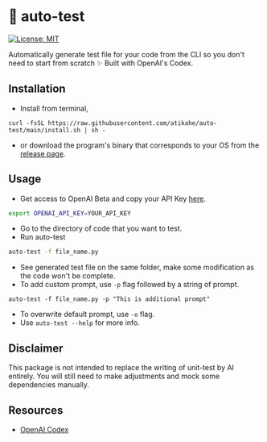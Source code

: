 # 🤖 auto-test
[![License: MIT](https://img.shields.io/badge/License-MIT-yellow.svg)](https://opensource.org/licenses/MIT)

Automatically generate test file for your code from the CLI so you don't need to start from scratch ✨ Built with OpenAI's Codex.

## Installation
- Install from terminal,
```
curl -fsSL https://raw.githubusercontent.com/atikahe/auto-test/main/install.sh | sh -
```
- or download the program's binary that corresponds to your OS from the [release page](https://github.com/atikahe/auto-test/releases/latest).

## Usage
- Get access to OpenAI Beta and copy your API Key [here](https://beta.openai.com/account/api-keys).
```bash
export OPENAI_API_KEY=YOUR_API_KEY
```
- Go to the directory of code that you want to test. 
- Run auto-test
```bash
auto-test -f file_name.py
```
- See generated test file on the same folder, make some modification as the code won't be complete.
- To add custom prompt, use `-p` flag followed by a string of prompt.
```
auto-test -f file_name.py -p "This is additional prompt"
```
- To overwrite default prompt, use `-o` flag.
- Use `auto-test --help` for more info.

## Disclaimer
This package is not intended to replace the writing of unit-test by AI entirely. You will still need to make adjustments and mock some dependencies manually.

## Resources
- [OpenAI Codex](https://openai.com/blog/openai-codex/)